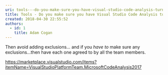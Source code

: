 ```yaml
---
uri: tools---do-you-make-sure-you-have-visual-studio-code-analysis-turned-on
title: Tools - Do you make sure you have Visual Studio Code Analysis turned on?
created: 2018-04-30 22:55:52
authors:
  - id: 1
    title: Adam Cogan
---
```





<span class='intro'> Then avoid adding exclusions… and if you *have to* make sure any exclusions…then have each one agreed to by all the team members.<br> </span>

<p>​<a href="https&#58;//marketplace.visualstudio.com/items?itemName=VisualStudioPlatformTeam.MicrosoftCodeAnalysis2017">https&#58;//marketplace.visualstudio.com/items?itemName=VisualStudioPlatformTeam.MicrosoftCodeAnalysis2017</a>​<br></p>



